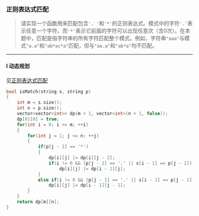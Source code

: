 ### 正则表达式匹配

> 请实现一个函数用来匹配包含`'. '`和`'*'`的正则表达式。模式中的字符`'.'`表示任意一个字符，而`'*'`表示它前面的字符可以出现任意次（含0次）。在本题中，匹配是指字符串的所有字符匹配整个模式。例如，字符串`"aaa"`与模式`"a.a"`和`"ab*ac*a"`匹配，但与`"aa.a"`和`"ab*a"`均不匹配。  

----------

#### I 动态规划

见[正则表达式匹配](./%230010%20Regular%20Expression%20Matching%20正则表达式匹配.md)

```cpp
bool isMatch(string s, string p) 
{
    int m = s.size();
    int n = p.size();
    vector<vector<int>> dp(m + 1, vector<int>(n + 1, false));
    dp[0][0] = true;
    for(int i = 0; i <= m; ++i)
    {
        for(int j = 1; j <= n; ++j)
        {
            if(p[j - 1] == '*')
            {
                dp[i][j] |= dp[i][j - 2];
                if(i != 0 && (p[j - 2] == '.' || s[i - 1] == p[j - 2]))
                    dp[i][j] |= dp[i - 1][j];
            }
            else if(i != 0 && (p[j - 1] == '.' || s[i - 1] == p[j - 1]))
                dp[i][j] |= dp[i - 1][j - 1];
        }
    }
    return dp[m][n];
}
```
